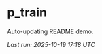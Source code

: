 # p_train

Auto-updating README demo.

<!--START_SECTION:status-->
_Last run: 2025-10-19 17:18 UTC_
<!--END_SECTION:status-->





































































































































































































































































































































































































































































































































































































































































































































































































































































































































































































































































































































































































































































































































